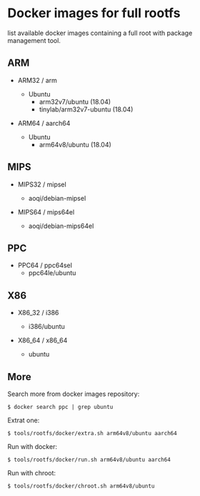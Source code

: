 
# Docker images for full rootfs

list available docker images containing a full root with package management tool.

## ARM

* ARM32 / arm
  - Ubuntu
    - arm32v7/ubuntu (18.04)
    - tinylab/arm32v7-ubuntu (18.04)

* ARM64 / aarch64
  - Ubuntu
    - arm64v8/ubuntu (18.04)

## MIPS

* MIPS32 / mipsel
  - aoqi/debian-mipsel

* MIPS64 / mips64el
  - aoqi/debian-mips64el

## PPC

* PPC64 / ppc64sel
  - ppc64le/ubuntu

## X86

* X86_32 / i386
  - i386/ubuntu

* X86_64 / x86_64
  - ubuntu

## More

Search more from docker images repository:

    $ docker search ppc | grep ubuntu

Extrat one:

    $ tools/rootfs/docker/extra.sh arm64v8/ubuntu aarch64

Run with docker:

    $ tools/rootfs/docker/run.sh arm64v8/ubuntu aarch64

Run with chroot:

    $ tools/rootfs/docker/chroot.sh arm64v8/ubuntu
